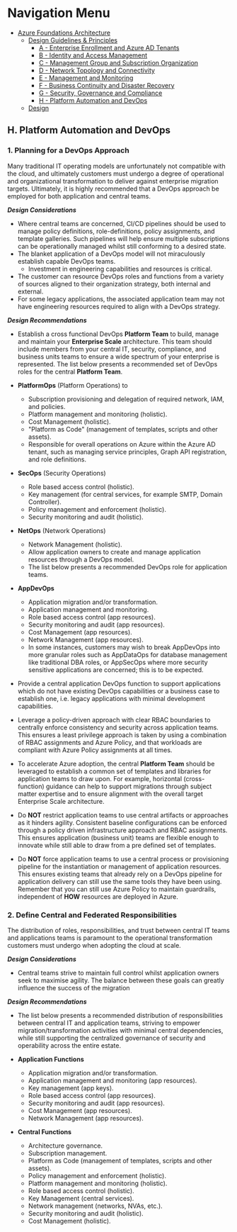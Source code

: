 # Navigation Menu

* [Azure Foundations Architecture](./00-azureFoundations-architecture.md)
  * [Design Guidelines & Principles](./01-azureFoundations-design-guidelines-principles.md)
    * [A - Enterprise Enrollment and Azure AD Tenants](./A-Enterprise-Enrollment-and-Azure-AD-Tenants.md)
    * [B - Identity and Access Management](./B-Identity-and-Access-Management.md)
    * [C - Management Group and Subscription Organization](./C-Management-Group-and-Subscription-Organization.md)
    * [D - Network Topology and Connectivity](./D-Network-Topology-and-Connectivity.md)
    * [E - Management and Monitoring](./E-Management-and-Monitoring.md)
    * [F - Business Continuity and Disaster Recovery](./F-Business-Continuity-and-Disaster-Recovery.md)
    * [G - Security, Governance and Compliance](./G-Security-Governance-and-Compliance.md)
    * [H - Platform Automation and DevOps](./H-Platform-Automation-and-DevOps.md)
  * [Design](./02-azureFoundations-design.md)

## H. Platform Automation and DevOps

### 1. Planning for a DevOps Approach

Many traditional IT operating models are unfortunately not compatible with the cloud, and ultimately customers must undergo a degree of operational and organizational transformation to deliver against enterprise migration targets. Ultimately, it is highly recommended that a DevOps approach be employed for both application and central teams.

***Design Considerations***

* Where central teams are concerned, CI/CD pipelines should be used to manage policy definitions, role-definitions, policy assignments, and template galleries. Such pipelines will help ensure multiple subscriptions can be operationally managed whilst still conforming to a desired state.
* The blanket application of a DevOps model will not miraculously establish capable DevOps teams.
    * Investment in engineering capabilities and resources is critical.
* The customer can resource DevOps roles and functions from a variety of sources aligned to their organization strategy, both internal and external.
* For some legacy applications, the associated application team may not have engineering resources required to align with a DevOps strategy.

***Design Recommendations***

* Establish a cross functional DevOps **Platform Team** to build, manage and maintain your **Enterprise Scale** architecture.
  This team should include members from your central IT, security, compliance, and business units teams to ensure a wide spectrum of your enterprise is represented.
  The list below presents a recommended set of DevOps roles for the central **Platform Team**.

* **PlatformOps** (Platform Operations) to
    * Subscription provisioning and delegation of required network, IAM, and policies.
    * Platform management and monitoring (holistic).
    * Cost Management (holistic).
    * "Platform as Code" (management of templates, scripts and other assets).
    * Responsible for overall operations on Azure within the Azure AD tenant, such as managing service principles, Graph API registration, and role definitions.

* **SecOps** (Security Operations)
    * Role based access control (holistic).
    * Key management (for central services, for example SMTP, Domain Controller).
    * Policy management and enforcement (holistic).
    * Security monitoring and audit (holistic).

* **NetOps** (Network Operations)
    * Network Management (holistic).
    * Allow application owners to create and manage application resources through a DevOps model.
    * The list below presents a recommended DevOps role for application teams.

* **AppDevOps**
    * Application migration and/or transformation.
    * Application management and monitoring.
    * Role based access control (app resources).
    * Security monitoring and audit (app resources).
    * Cost Management (app resources).
    * Network Management (app resources).
    * In some instances, customers may wish to break AppDevOps into more granular roles such as AppDataOps for database management like traditional DBA roles, or AppSecOps where more security sensitive applications are concerned; this is to be expected.
* Provide a central application DevOps function to support applications which do not have existing DevOps capabilities or a business case to establish one, i.e. legacy applications with minimal development capabilities.
* Leverage a policy-driven approach with clear RBAC boundaries to centrally enforce consistency and security across application teams.
  This ensures a least privilege approach is taken by using a combination of RBAC assignments and Azure Policy, and that workloads are compliant with Azure Policy assignments at all times.
* To accelerate Azure adoption, the central **Platform Team** should be leveraged to establish a common set of templates and libraries for application teams to draw upon.
  For example, horizontal (cross-function) guidance can help to support migrations through subject matter expertise and to ensure alignment with the overall target Enterprise Scale architecture.
* Do **NOT** restrict application teams to use central artifacts or approaches as it hinders agility. Consistent baseline configurations can be enforced through a policy driven infrastructure approach and RBAC assignments.
  This ensures application (business unit) teams are flexible enough to innovate while still able to draw from a pre defined set of templates.
* Do **NOT** force application teams to use a central process or provisioning pipeline for the instantiation or management of application resources.
  This ensures existing teams that already rely on a DevOps pipeline for application delivery can still use the same tools they have been using. Remember that you can still use Azure Policy to maintain guardrails, independent of **HOW** resources are deployed in Azure.

### 2. Define Central and Federated Responsibilities

The distribution of roles, responsibilities, and trust between central IT teams and applications teams is paramount to the operational transformation customers must undergo when adopting the cloud at scale.

***Design Considerations***

* Central teams strive to maintain full control whilst application owners seek to maximise agility. The balance between these goals can greatly influence the success of the migration

***Design Recommendations***

* The list below presents a recommended distribution of responsibilities between central IT and application teams, striving to empower migration/transformation activities with minimal central dependencies, while still supporting the centralized governance of security and operability across the entire estate.

* **Application Functions**
    * Application migration and/or transformation.
    * Application management and monitoring (app resources).
    * Key management (app keys).
    * Role based access control (app resources).
    * Security monitoring and audit (app resources).
    * Cost Management (app resources).
    * Network Management (app resources).

* **Central Functions**
    * Architecture governance.
    * Subscription management.
    * Platform as Code (management of templates, scripts and other assets).
    * Policy management and enforcement (holistic).
    * Platform management and monitoring (holistic).
    * Role based access control (holistic).
    * Key Management (central services).
    * Network management (networks, NVAs, etc.).
    * Security monitoring and audit (holistic).
    * Cost Management (holistic).
